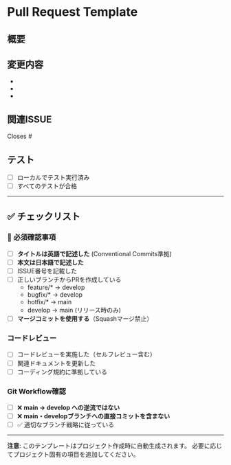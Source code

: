# Pull Request Template

## 概要
<!-- 日本語で変更内容を簡潔に説明してください -->

## 変更内容
<!-- 日本語で箇条書き -->
-
-
-

## 関連ISSUE
Closes #

## テスト
<!-- 日本語でテスト内容を記載 -->
- [ ] ローカルでテスト実行済み
- [ ] すべてのテストが合格

---

## ✅ チェックリスト

### 🚨 必須確認事項

- [ ] **タイトルは英語で記述した** (Conventional Commits準拠)
- [ ] **本文は日本語で記述した**
- [ ] ISSUE番号を記載した
- [ ] 正しいブランチからPRを作成している
  - feature/* → develop
  - bugfix/* → develop
  - hotfix/* → main
  - develop → main (リリース時のみ)
- [ ] **マージコミットを使用する**（Squashマージ禁止）

### コードレビュー

- [ ] コードレビューを実施した（セルフレビュー含む）
- [ ] 関連ドキュメントを更新した
- [ ] コーディング規約に準拠している

### Git Workflow確認

- [ ] ❌ **main → develop への逆流ではない**
- [ ] ❌ **main・developブランチへの直接コミットを含まない**
- [ ] ✅ 適切なブランチ戦略に従っている

---

**注意**: このテンプレートはプロジェクト作成時に自動生成されます。
必要に応じてプロジェクト固有の項目を追加してください。
